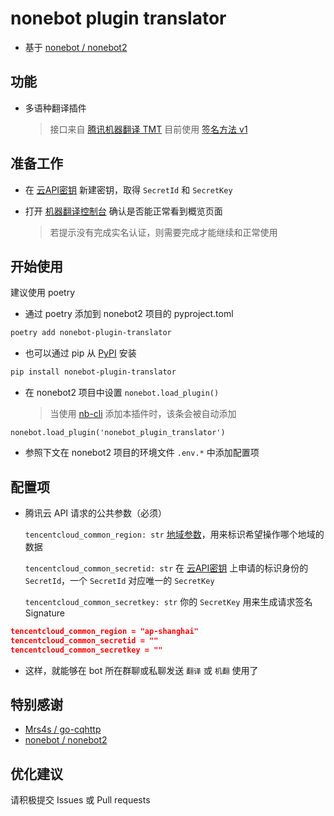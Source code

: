 <!--
 * @Author       : Lancercmd
 * @Date         : 2020-12-15 10:21:55
 * @LastEditors  : Lancercmd
 * @LastEditTime : 2021-08-08 00:16:47
 * @Description  : None
 * @GitHub       : https://github.com/Lancercmd
-->
# nonebot plugin translator

- 基于 [nonebot / nonebot2](https://github.com/nonebot/nonebot2)

## 功能

- 多语种翻译插件

  > 接口来自 [腾讯机器翻译 TMT](https://cloud.tencent.com/product/tmt) 目前使用 [签名方法 v1](https://cloud.tencent.com/document/api/213/15692#.E4.BD.BF.E7.94.A8.E7.AD.BE.E5.90.8D.E6.96.B9.E6.B3.95-v1-.E7.9A.84.E5.85.AC.E5.85.B1.E5.8F.82.E6.95.B0)

## 准备工作

- 在 [云API密钥](https://console.cloud.tencent.com/capi) 新建密钥，取得 `SecretId` 和 `SecretKey`

- 打开 [机器翻译控制台](https://console.cloud.tencent.com/tmt) 确认是否能正常看到概览页面

  > 若提示没有完成实名认证，则需要完成才能继续和正常使用

## 开始使用

建议使用 poetry

- 通过 poetry 添加到 nonebot2 项目的 pyproject.toml

```bash
poetry add nonebot-plugin-translator
```

- 也可以通过 pip 从 [PyPI](https://pypi.org/project/nonebot-plugin-translator/) 安装

```bash
pip install nonebot-plugin-translator
```

- 在 nonebot2 项目中设置 `nonebot.load_plugin()`

  > 当使用 [nb-cli](https://github.com/nonebot/nb-cli) 添加本插件时，该条会被自动添加

```python3
nonebot.load_plugin('nonebot_plugin_translator')
```

- 参照下文在 nonebot2 项目的环境文件 `.env.*` 中添加配置项

## 配置项

- 腾讯云 API 请求的公共参数（必须）

  `tencentcloud_common_region: str` [地域参数](https://cloud.tencent.com/document/api/551/15615#.E5.9C.B0.E5.9F.9F.E5.88.97.E8.A1.A8)，用来标识希望操作哪个地域的数据

  `tencentcloud_common_secretid: str` 在 [云API密钥](https://console.cloud.tencent.com/capi) 上申请的标识身份的 `SecretId`，一个 `SecretId` 对应唯一的 `SecretKey`

  `tencentcloud_common_secretkey: str` 你的 `SecretKey` 用来生成请求签名 Signature

```json
tencentcloud_common_region = "ap-shanghai"
tencentcloud_common_secretid = ""
tencentcloud_common_secretkey = ""
```

- 这样，就能够在 bot 所在群聊或私聊发送 `翻译` 或 `机翻` 使用了

## 特别感谢

- [Mrs4s / go-cqhttp](https://github.com/Mrs4s/go-cqhttp)
- [nonebot / nonebot2](https://github.com/nonebot/nonebot2)

## 优化建议

请积极提交 Issues 或 Pull requests
